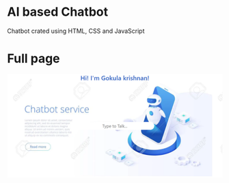 # AI based Chatbot

Chatbot crated using HTML, CSS and JavaScript

# Full page

![](images/AI-Chatbotfullpage.png)
